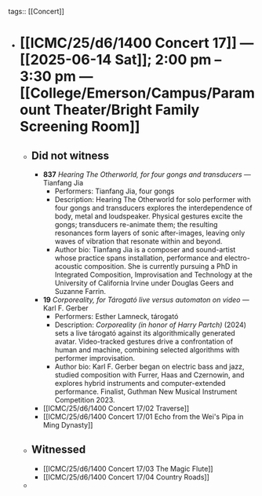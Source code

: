 tags:: [[Concert]]

- # [[ICMC/25/d6/1400 Concert 17]] — [[2025-06-14 Sat]]; 2:00 pm – 3:30 pm — [[College/Emerson/Campus/Paramount Theater/Bright Family Screening Room]]
	- ## Did not witness
		- **837** *Hearing The Otherworld, for four gongs and transducers* — Tianfang Jia
			- Performers: Tianfang Jia, four gongs
			- Description: Hearing The Otherworld for solo performer with four gongs and transducers explores the interdependence of body, metal and loudspeaker. Physical gestures excite the gongs; transducers re-animate them; the resulting resonances form layers of sonic after-images, leaving only waves of vibration that resonate within and beyond.
			- Author bio: Tianfang Jia is a composer and sound-artist whose practice spans installation, performance and electro-acoustic composition. She is currently pursuing a PhD in Integrated Composition, Improvisation and Technology at the University of California Irvine under Douglas Geers and Suzanne Farrin.
		- **19** *Corporeality, for Tárogató live versus automaton on video* — Karl F. Gerber
			- Performers: Esther Lamneck, tárogató
			- Description: *Corporeality (in honor of Harry Partch)* (2024) sets a live tárogató against its algorithmically generated avatar. Video-tracked gestures drive a confrontation of human and machine, combining selected algorithms with performer improvisation.
			- Author bio: Karl F. Gerber began on electric bass and jazz, studied composition with Furrer, Haas and Czernowin, and explores hybrid instruments and computer-extended performance. Finalist, Guthman New Musical Instrument Competition 2023.
		- [[ICMC/25/d6/1400 Concert 17/02 Traverse]]
		- [[ICMC/25/d6/1400 Concert 17/01 Echo from the Wei's Pipa in Ming Dynasty]]
	- ## Witnessed
		- [[ICMC/25/d6/1400 Concert 17/03 The Magic Flute]]
		- [[ICMC/25/d6/1400 Concert 17/04 Country Roads]]
	-